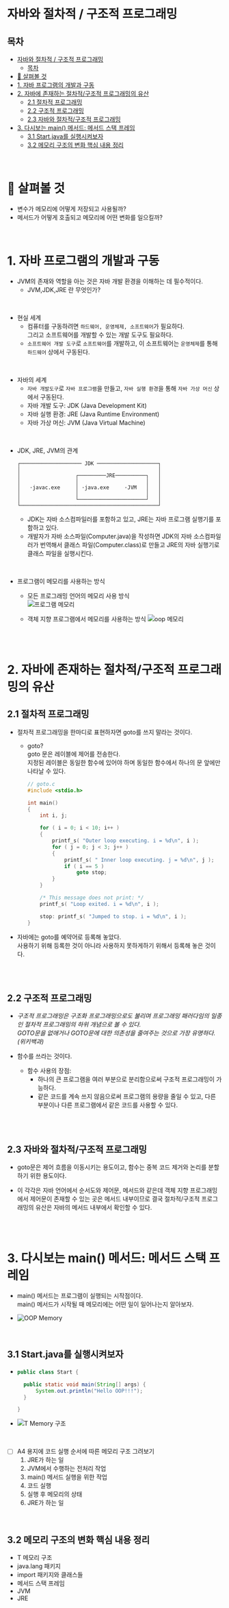 # 자바와 절차적 / 구조적 프로그래밍

## 목차
- [자바와 절차적 / 구조적 프로그래밍](#자바와-절차적--구조적-프로그래밍)
  - [목차](#목차)
- [👀 살펴볼 것](#-살펴볼-것)
- [1. 자바 프로그램의 개발과 구동](#1-자바-프로그램의-개발과-구동)
- [2. 자바에 존재하는 절차적/구조적 프로그래밍의 유산](#2-자바에-존재하는-절차적구조적-프로그래밍의-유산)
  - [2.1 절차적 프로그래밍](#21-절차적-프로그래밍)
  - [2.2 구조적 프로그래밍](#22-구조적-프로그래밍)
  - [2.3 자바와 절차적/구조적 프로그래밍](#23-자바와-절차적구조적-프로그래밍)
- [3. 다시보는 main() 메서드: 메서드 스택 프레임](#3-다시보는-main-메서드-메서드-스택-프레임)
  - [3.1 Start.java를 실행시켜보자](#31-startjava를-실행시켜보자)
  - [3.2 메모리 구조의 변화 핵심 내용 정리](#32-메모리-구조의-변화-핵심-내용-정리)

<br>

# 👀 살펴볼 것
- 변수가 메모리에 어떻게 저장되고 사용될까?
- 메서드가 어떻게 호출되고 메모리에 어떤 변화를 일으킬까?

<br>  


# 1. 자바 프로그램의 개발과 구동
- JVM의 존재와 역할을 아는 것은 자바 개발 환경을 이해하는 데 필수적이다.
  - JVM,JDK,JRE 란 무엇인가?

<br>

- 현실 세계
  - 컴퓨터를 구동하려면 `하드웨어, 운영체제, 소프트웨어`가 필요하다.   
  그리고 소프트웨어를 개발할 수 있는 개발 도구도 필요하다.
  - `소프트웨어 개발 도구`로 `소프트웨어`를 개발하고, 이 소프트웨어는 `운영체제`를 통해 `하드웨어` 상에서 구동된다.

<br>

- 자바의 세계
  - `자바 개발도구`로 `자바 프로그램`을 만들고, `자바 실행 환경`을 통해 `자바 가상 머신` 상에서 구동된다.
  - 자바 개발 도구: JDK (Java Development Kit)
  - 자바 실행 환경: JRE (Java Runtime Environment)
  - 자바 가상 머신: JVM (Java Virtual Machine)

<br>

- JDK, JRE, JVM의 관계
    ```
    ┌──────────────────── JDK ────────────────────┐  
    │                                             │
    │                  ┌─────────JRE──────────┐   │
    │                  │                      │   │
    │   ·javac.exe     │ ·java.exe     ·JVM   │   │
    │                  │                      │   │
    │                  └──────────────────────┘   │ 
    └─────────────────────────────────────────────┘ 
    ``` 
    - JDK는 자바 소스컴파일러를 포함하고 있고, JRE는 자바 프로그램 실행기를 포함하고 있다.
    - 개발자가 자바 소스파일(Computer.java)을 작성하면 JDK의 자바 소스컴파일러가 번역해서 클래스 파일(Computer.class)로 만들고 JRE의 자바 실행기로 클래스 파일을 실행시킨다.

<br>

- 프로그램이 메모리를 사용하는 방식
  - 모든 프로그래밍 언어의 메모리 사용 방식  
    ![프로그램 메모리](./Img/ProgramMemory.png)

  - 객체 지향 프로그램에서 메모리를 사용하는 방식
    ![oop 메모리](./Img/OopMemorypng.png)

<br>
<br>

# 2. 자바에 존재하는 절차적/구조적 프로그래밍의 유산
## 2.1 절차적 프로그래밍
- 절차적 프로그래밍을 한마디로 표현하자면 goto를 쓰지 말라는 것이다.
  - goto?  
    goto 문은 레이블에 제어를 전송한다.   
    지정된 레이블은 동일한 함수에 있어야 하며 동일한 함수에서 하나의 문 앞에만 나타날 수 있다.
    ```c
    // goto.c
    #include <stdio.h>

    int main()
    {
        int i, j;

        for ( i = 0; i < 10; i++ )
        {
            printf_s( "Outer loop executing. i = %d\n", i );
            for ( j = 0; j < 3; j++ )
            {
                printf_s( " Inner loop executing. j = %d\n", j );
                if ( i == 5 )
                    goto stop;
            }
        }

        /* This message does not print: */
        printf_s( "Loop exited. i = %d\n", i );

        stop: printf_s( "Jumped to stop. i = %d\n", i );
    }
    ```

- 자바에는 goto를 예약어로 등록해 놓았다.  
사용하기 위해 등록한 것이 아니라 사용하지 못하게하기 위해서 등록해 놓은 것이다.
<br>
<br>

## 2.2 구조적 프로그래밍
- *구조적 프로그래밍은 구조화 프로그래밍으로도 불리며 프로그래밍 패러다임의 일종인 절차적 프로그래밍의 하위 개념으로 볼 수 있다.   
GOTO문을 없애거나 GOTO문에 대한 의존성을 줄여주는 것으로 가장 유명하다.   
(위키백과)*

- 함수를 쓰라는 것이다.  
  - 함수 사용의 장점:  
    - 하나의 큰 프로그램을 여러 부분으로 분리함으로써 구조적 프로그래밍이 가능하다.  
    - 같은 코드를 계속 쓰지 않음으로써 프로그램의 용량을 줄일 수 있고, 다른 부분이나 다른 프로그램에서 같은 코드를 사용할 수 있다.

<br>
<br>

## 2.3 자바와 절차적/구조적 프로그래밍
- goto문은 제어 흐름을 이동시키는 용도이고, 함수는 중복 코드 제거와 논리를 분할하기 위한 용도이다.

- 이 각각은 자바 언어에서 순서도와 제어문, 메서드와 같은데 객체 지향 프로그래밍에서 제어문이 존재할 수 있는 곳은 메서드 내부이므로 결국 절차적/구조적 프로그래밍의 유산은 자바의 메서드 내부에서 확인할 수 있다.
<br>
<br>

# 3. 다시보는 main() 메서드: 메서드 스택 프레임
- main() 메서드는 프로그램이 실행되는 시작점이다.  
main() 메서드가 시작될 때 메모리에는 어떤 일이 일어나는지 알아보자.

- ![OOP Memory](./Img/OopMemorypng.png)
<br>

## 3.1 Start.java를 실행시켜보자
- ```java
  public class Start {

    public static void main(String[] args) {
        System.out.println("Hello OOP!!!");
    }

  }
  ```
- ![T Memory 구조](./Img/Tmemory.png)
<br>

- [ ] A4 용지에 코드 실행 순서에 따른 메모리 구조 그려보기
  1. JRE가 하는 일  
  2. JVM에서 수행하는 전처리 작업
  3. main() 메서드 실행을 위한 작업
  4. 코드 실행
  5. 실행 후 메모리의 상태
  6. JRE가 하는 일
<br>

## 3.2 메모리 구조의 변화 핵심 내용 정리
- T 메모리 구조
- java.lang 패키지
- import 패키지와 클래스들
- 메서드 스택 프레임
- JVM
- JRE
